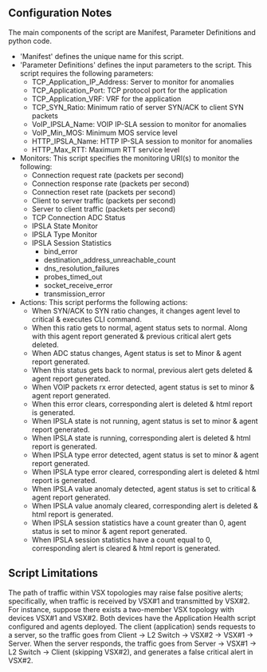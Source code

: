 ## Configuration Notes
The main components of the script are Manifest, Parameter Definitions and python code. 

- 'Manifest' defines the unique name for this script.
- 'Parameter Definitions' defines the input parameters to the script. This script requires the following parameters: 
    - TCP_Application_IP_Address: Server to monitor for anomalies
    - TCP_Application_Port: TCP protocol port for the application
    - TCP_Application_VRF: VRF for the application
    - TCP_SYN_Ratio: Minimum ratio of server SYN/ACK to client SYN packets
    - VoIP_IPSLA_Name: VOIP IP-SLA session to monitor for anomalies
    - VoIP_Min_MOS: Minimum MOS service level
    - HTTP_IPSLA_Name: HTTP IP-SLA session to monitor for anomalies
    - HTTP_Max_RTT: Maximum RTT service level
- Monitors:  This script specifies the monitoring URI(s) to monitor the following: 
    - Connection request rate (packets per second)
    - Connection response rate (packets per second)
    - Connection reset rate (packets per second)
    - Client to server traffic (packets per second)
    - Server to client traffic (packets per second)
    - TCP Connection ADC Status
    - IPSLA State Monitor
    - IPSLA Type Monitor
    - IPSLA Session Statistics
        - bind_error
        - destination_address_unreachable_count
        - dns_resolution_failures
        - probes_timed_out
        - socket_receive_error
        - transmission_error
- Actions:  This script performs the following actions:
    - When SYN/ACK to SYN ratio changes, it changes agent level to critical & executes CLI command.
    - When this ratio gets to normal, agent status sets to normal. Along with this agent report generated & previous critical alert gets deleted.
    - When ADC status changes, Agent status is set to Minor & agent report generated.
    - When this status gets back to normal, previous alert gets deleted & agent report generated.
    - When VOIP packets rx error detected, agent status is set to minor & agent report generated.
    - When this error clears, corresponding alert is deleted & html report is generated.
    - When IPSLA state is not running, agent status is set to minor & agent report generated.
    - When IPSLA state is  running, corresponding alert is deleted & html report is generated.
    - When IPSLA type error detected, agent status is set to minor & agent report generated.
    - When IPSLA type error cleared, corresponding alert is deleted & html report is generated.
    - When IPSLA value anomaly detected, agent status is set to critical & agent report generated.
    - When IPSLA value anomaly cleared, corresponding alert is deleted & html report is generated.
    - When IPSLA session statistics have a count greater than 0, agent status is set to minor & agent report generated.
    - When IPSLA session statistics have a count equal to 0, corresponding alert is cleared & html report is generated.
## Script Limitations
The path of traffic within VSX topologies may raise false positive alerts; specifically, when traffic is received by VSX#1 and transmitted by VSX#2.
For instance, suppose there exists a two-member VSX topology with devices VSX#1 and VSX#2. Both devices have the Application Health script configured and agents deployed.  The client (application) sends requests to a server, so the traffic goes from Client -> L2 Switch -> VSX#2 -> VSX#1 -> Server. When the server responds, the traffic goes from Server -> VSX#1 -> L2 Switch -> Client (skipping VSX#2), and generates a false critical alert in VSX#2.
